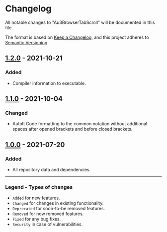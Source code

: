 # Changelog

All notable changes to "Au3BrowserTabScroll" will be documented in this file.

The format is based on [Keep a Changelog](https://keepachangelog.com/en/1.0.0/),
and this project adheres to [Semantic Versioning](https://semver.org/spec/v2.0.0.html).

## [1.2.0] - 2021-10-21

### Added

- Compiler information to executable.

## [1.1.0] - 2021-10-04

### Changed

- AutoIt Code formatting to the common notation without additional spaces after opened brackets and before closed brackets.

## [1.0.0] - 2021-07-20

### Added

- All repository data and dependencies.

[1.2.0]: https://github.com/Sven-Seyfert/Au3BrowserTabScroll/compare/v1.1.0...v1.2.0
[1.1.0]: https://github.com/Sven-Seyfert/Au3BrowserTabScroll/compare/v1.0.0...v1.1.0
[1.0.0]: https://github.com/Sven-Seyfert/Au3BrowserTabScroll/releases/tag/v1.0.0

---

### Legend - Types of changes
- `Added` for new features.
- `Changed` for changes in existing functionality.
- `Deprecated` for soon-to-be removed features.
- `Removed` for now removed features.
- `Fixed` for any bug fixes.
- `Security` in case of vulnerabilities.
